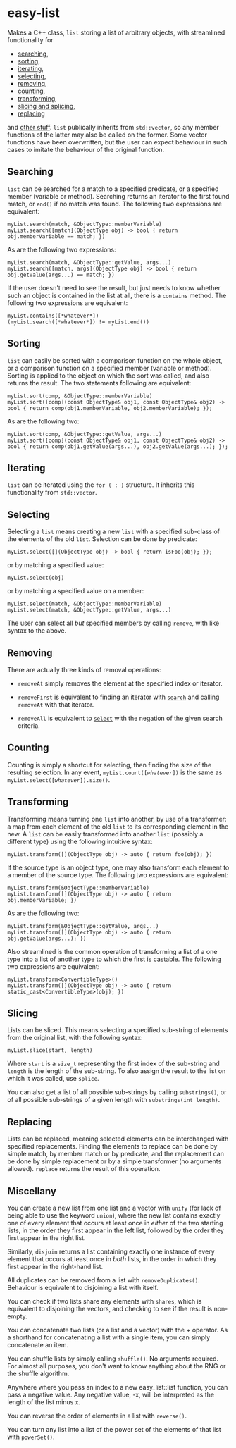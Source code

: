 # easy-list
Makes a C++ class, <code>list</code> storing a list of arbitrary objects, with streamlined functionality for

* [searching](#Searching),
* [sorting](#Sorting),
* [iterating](#Iterating),
* [selecting](#Selecting),
* [removing](#Removing),
* [counting](#Counting),
* [transforming](#Transforming),
* [slicing and splicing](#Slicing),
* [replacing](#Replacing)

and [other stuff](#Miscellany). <code>list</code> publically inherits from <code>std::vector</code>, so any member functions of the latter may also be called on the former. Some vector functions have been overwritten, but the user can expect behaviour in such cases to imitate the behaviour of the original function.

Searching
---------

<code>list</code> can be searched for a match to a specified predicate, or a specified member (variable or method). Searching returns an iterator to the first found match, or <code>end()</code> if no match was found. The following two expressions are equivalent:

    myList.search(match, &ObjectType::memberVariable)
    myList.search([match](ObjectType obj) -> bool { return obj.memberVariable == match; })

As are the following two expressions:

    myList.search(match, &ObjectType::getValue, args...)
    myList.search([match, args](ObjectType obj) -> bool { return obj.getValue(args...) == match; })

If the user doesn't need to see the result, but just needs to know whether such an object is contained in the list at all, there is a <code>contains</code> method. The following two expressions are equivalent:

    myList.contains([*whatever*])
    (myList.search([*whatever*]) != myList.end())
  
Sorting
-------

<code>list</code> can easily be sorted with a comparison function on the whole object, or a comparison function on a specified member (variable or method). Sorting is applied to the object on which the sort was called, and also returns the result. The two statements following are equivalent:

    myList.sort(comp, &ObjectType::memberVariable)
    myList.sort([comp](const ObjectType& obj1, const ObjectType& obj2) -> bool { return comp(obj1.memberVariable, obj2.memberVariable); });

As are the following two:

    myList.sort(comp, &ObjectType::getValue, args...)
    myList.sort([comp](const ObjectType& obj1, const ObjectType& obj2) -> bool { return comp(obj1.getValue(args...), obj2.getValue(args...); });

Iterating
---------

<code>list</code> can be iterated using the <code>for ( : )</code> structure. It inherits this functionality from <code>std::vector</code>.

Selecting
---------

Selecting a <code>list</code> means creating a new <code>list</code> with a specified sub-class of the elements of the old <code>list</code>. Selection can be done by predicate:

    myList.select([](ObjectType obj) -> bool { return isFoo(obj); });

or by matching a specified value:

    myList.select(obj)

or by matching a specified value on a member:

    myList.select(match, &ObjectType::memberVariable)
    myList.select(match, &ObjectType::getValue, args...)

The user can select all *but* specified members by calling <code>remove</code>, with like syntax to the above.

Removing
--------

There are actually three kinds of removal operations:

* <code>removeAt</code> simply removes the element at the specified index or iterator.

* <code>removeFirst</code> is equivalent to finding an iterator with [<code>search</code>](#Searching) and calling <code>removeAt</code> with that iterator.

* <code>removeAll</code> is equivalent to [<code>select</code>](#Selecting) with the negation of the given search criteria.

Counting
--------

Counting is simply a shortcut for selecting, then finding the size of the resulting selection. In any event, <code>myList.count([*whatever*])</code> is the same as <code>myList.select([*whatever*]).size()</code>.

Transforming
------------

Transforming means turning one <code>list</code> into another, by use of a transformer: a map from each element of the old <code>list</code> to its corresponding element in the new. A <code>list</code> can be easily transformed into another <code>list</code> (possibly a different type) using the following intuitive syntax:

    myList.transform([](ObjectType obj) -> auto { return foo(obj); })

If the source type is an object type, one may also transform each element to a member of the source type. The following two expressions are equivalent:

    myList.transform(&ObjectType::memberVariable)
    myList.transform([](ObjectType obj) -> auto { return obj.memberVariable; })

As are the following two:

    myList.transform(&ObjectType::getValue, args...)
    myList.transform([](ObjectType obj) -> auto { return obj.getValue(args...); })
    
Also streamlined is the common operation of transforming a list of a one type into a list of another type to which the first is castable. The following two expressions are equivalent:

    myList.transform<ConvertibleType>()
    myList.transform([](ObjectType obj) -> auto { return static_cast<ConvertibleType>(obj); })

Slicing
-------

Lists can be sliced. This means selecting a specified sub-string of elements from the original list, with the following syntax:

    myList.slice(start, length)
   
Where <code>start</code> is a <code>size_t</code> representing the first index of the sub-string and <code>length</code> is the length of the sub-string. To also assign the result to the list on which it was called, use <code>splice</code>.

You can also get a list of all possible sub-strings by calling <code>substrings()</code>, or of all possible sub-strings of a given length with <code>substrings(int length)</code>.

Replacing
---------

Lists can be replaced, meaning selected elements can be interchanged with specified replacements. Finding the elements to replace can be done by simple match, by member match or by predicate, and the replacement can be done by simple replacement or by a simple transformer (no arguments allowed). <code>replace</code> returns the result of this operation.

Miscellany
-----------

You can create a new list from one list and a vector with <code>unify</code> (for lack of being able to use the keyword <code>union</code>), where the new list contains exactly one of every element that occurs at least once in *either* of the two starting lists, in the order they first appear in the left list, followed by the order they first appear in the right list.

Similarly, <code>disjoin</code> returns a list containing exactly one instance of every element that occurs at least once in *both* lists, in the order in which they first appear in the right-hand list.

All duplicates can be removed from a list with <code>removeDuplicates()</code>. Behaviour is equivalent to disjoining a list with itself.

You can check if two lists share any elements with <code>shares</code>, which is equivalent to disjoining the vectors, and checking to see if the result is non-empty.

You can concatenate two lists (or a list and a vector) with the + operator. As a shorthand for concatenating a list with a single item, you can simply concatenate an item.

You can shuffle lists by simply calling <code>shuffle()</code>. No arguments required. For almost all purposes, you don't want to know anything about the RNG or the shuffle algorithm.

Anywhere where you pass an index to a new easy_list::list function, you can pass a negative value. Any negative value, -x, will be interpreted as the length of the list minus x.

You can reverse the order of elements in a list with <code>reverse()</code>.

You can turn any list into a list of the power set of the elements of that list with <code>powerSet()</code>.